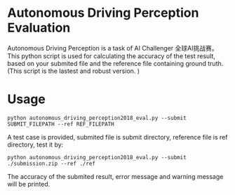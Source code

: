 # Autonomous Driving Perception Evaluation
Autonomous Driving Perception is a task of AI Challenger 全球AI挑战赛。This python script is used for calculating the accuracy of the test result, based on your submited file and the reference file containing ground truth.  (This script is the lastest and robust version. )
# Usage
```
python autonomous_driving_perception2018_eval.py --submit SUBMIT_FILEPATH --ref REF_FILEPATH
```
A test case is provided, submited file is submit directory, reference file is ref directory, test it by:
```
python autonomous_driving_perception2018_eval.py --submit ./submission.zip --ref ./ref
```
The accuracy of the submited result, error message and warning message will be printed.
